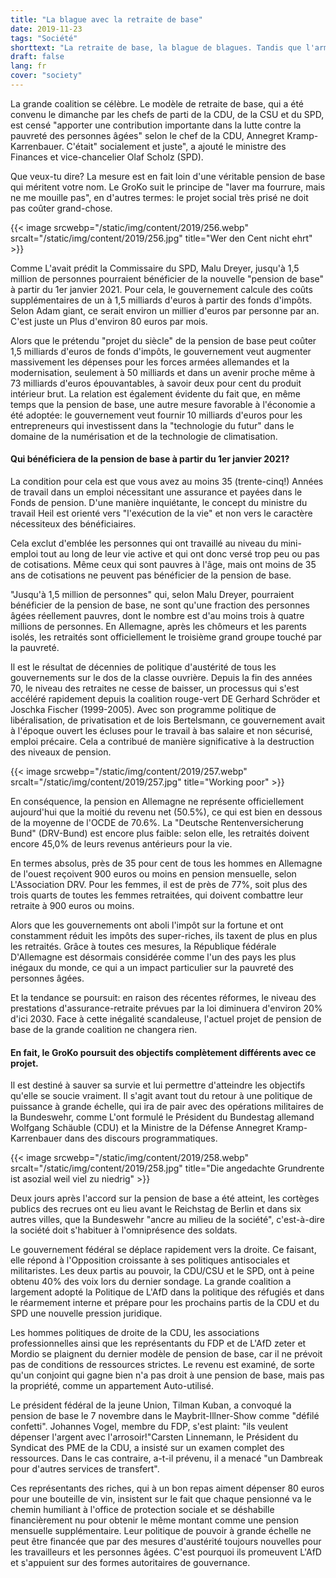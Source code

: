```yaml
---
title: "La blague avec la retraite de base"
date: 2019-11-23
tags: "Société"
shorttext: "La retraite de base, la blague de blagues. Tandis que l'armée est gonflée, la police devient plus de services secrets, volant l'économie, célébrant certains tandis que d'autres traînent autour."
draft: false
lang: fr
cover: "society"
---
```


La grande coalition se célèbre. Le modèle de retraite de base, qui a été convenu le dimanche par les chefs de parti de la CDU, de la CSU et du SPD, est censé "apporter une contribution importante dans la lutte contre la pauvreté des personnes âgées" selon le chef de la CDU, Annegret Kramp-Karrenbauer. C'était" socialement et juste", a ajouté le ministre des Finances et vice-chancelier Olaf Scholz (SPD).

Que veux-tu dire? La mesure est en fait loin d'une véritable pension de base qui méritent votre nom. Le GroKo suit le principe de "laver ma fourrure, mais ne me mouille pas", en d'autres termes: le projet social très prisé ne doit pas coûter grand-chose.

{{< image srcwebp="/static/img/content/2019/256.webp" srcalt="/static/img/content/2019/256.jpg" title="Wer den Cent nicht ehrt" >}}

Comme L'avait prédit la Commissaire du SPD, Malu Dreyer, jusqu'à 1,5 million de personnes pourraient bénéficier de la nouvelle "pension de base" à partir du 1er janvier 2021.  Pour cela, le gouvernement calcule des coûts supplémentaires de un à 1,5 milliards d'euros à partir des fonds d'impôts. Selon Adam giant, ce serait environ un millier d'euros par personne par an. C'est juste un Plus d'environ 80 euros par mois.

Alors que le prétendu "projet du siècle" de la pension de base peut coûter 1,5 milliards d'euros de fonds d'impôts, le gouvernement veut augmenter massivement les dépenses pour les forces armées allemandes et la modernisation, seulement à 50 milliards et dans un avenir proche même à 73 milliards d'euros épouvantables, à savoir deux pour cent du produit intérieur brut. La relation est également évidente du fait que, en même temps que la pension de base, une autre mesure favorable à l'économie a été adoptée: le gouvernement veut fournir 10 milliards d'euros pour les entrepreneurs qui investissent dans la "technologie du futur" dans le domaine de la numérisation et de la technologie de climatisation.

#### Qui bénéficiera de la pension de base à partir du 1er janvier 2021?

La condition pour cela est que vous avez au moins 35 (trente-cinq!) Années de travail dans un emploi nécessitant une assurance et payées dans le Fonds de pension. D'une manière inquiétante, le concept du ministre du travail Heil est orienté vers "l'exécution de la vie" et non vers le caractère nécessiteux des bénéficiaires.

Cela exclut d'emblée les personnes qui ont travaillé au niveau du mini-emploi tout au long de leur vie active et qui ont donc versé trop peu ou pas de cotisations. Même ceux qui sont pauvres à l'âge, mais ont moins de 35 ans de cotisations ne peuvent pas bénéficier de la pension de base.

"Jusqu'à 1,5 million de personnes" qui, selon Malu Dreyer, pourraient bénéficier de la pension de base, ne sont qu'une fraction des personnes âgées réellement pauvres, dont le nombre est d'au moins trois à quatre millions de personnes. En Allemagne, après les chômeurs et les parents isolés, les retraités sont officiellement le troisième grand groupe touché par la pauvreté.

Il est le résultat de décennies de politique d'austérité de tous les gouvernements sur le dos de la classe ouvrière. Depuis la fin des années 70, le niveau des retraites ne cesse de baisser, un processus qui s'est accéléré rapidement depuis la coalition rouge-vert DE Gerhard Schröder et Joschka Fischer (1999-2005). Avec son programme politique de libéralisation, de privatisation et de lois Bertelsmann, ce gouvernement avait à l'époque ouvert les écluses pour le travail à bas salaire et non sécurisé, emploi précaire. Cela a contribué de manière significative à la destruction des niveaux de pension.

{{< image srcwebp="/static/img/content/2019/257.webp" srcalt="/static/img/content/2019/257.jpg" title="Working poor" >}}

En conséquence, la pension en Allemagne ne représente officiellement aujourd'hui que la moitié du revenu net (50.5%), ce qui est bien en dessous de la moyenne de l'OCDE de 70.6%. La "Deutsche Rentenversicherung Bund" (DRV-Bund) est encore plus faible: selon elle, les retraités doivent encore 45,0% de leurs revenus antérieurs pour la vie.

En termes absolus, près de 35 pour cent de tous les hommes en Allemagne de l'ouest reçoivent 900 euros ou moins en pension mensuelle, selon L'Association DRV. Pour les femmes, il est de près de 77%, soit plus des trois quarts de toutes les femmes retraitées, qui doivent combattre leur retraite à 900 euros ou moins.

Alors que les gouvernements ont aboli l'impôt sur la fortune et ont constamment réduit les impôts des super-riches, ils taxent de plus en plus les retraités. Grâce à toutes ces mesures, la République fédérale D'Allemagne est désormais considérée comme l'un des pays les plus inégaux du monde, ce qui a un impact particulier sur la pauvreté des personnes âgées.

Et la tendance se poursuit: en raison des récentes réformes, le niveau des prestations d'assurance-retraite prévues par la loi diminuera d'environ 20% d'ici 2030. Face à cette inégalité scandaleuse, l'actuel projet de pension de base de la grande coalition ne changera rien.

#### En fait, le GroKo poursuit des objectifs complètement différents avec ce projet.

Il est destiné à sauver sa survie et lui permettre d'atteindre les objectifs qu'elle se soucie vraiment. Il s'agit avant tout du retour à une politique de puissance à grande échelle, qui ira de pair avec des opérations militaires de la Bundeswehr, comme L'ont formulé le Président du Bundestag allemand Wolfgang Schäuble (CDU) et la Ministre de la Défense Annegret Kramp-Karrenbauer dans des discours programmatiques.

{{< image srcwebp="/static/img/content/2019/258.webp" srcalt="/static/img/content/2019/258.jpg" title="Die angedachte Grundrente ist asozial weil viel zu niedrig" >}}

Deux jours après l'accord sur la pension de base a été atteint, les cortèges publics des recrues ont eu lieu avant le Reichstag de Berlin et dans six autres villes, que la Bundeswehr "ancre au milieu de la société", c'est-à-dire la société doit s'habituer à l'omniprésence des soldats.

Le gouvernement fédéral se déplace rapidement vers la droite. Ce faisant, elle répond à l'Opposition croissante à ses politiques antisociales et militaristes. Les deux partis au pouvoir, la CDU/CSU et le SPD, ont à peine obtenu 40% des voix lors du dernier sondage. La grande coalition a largement adopté la Politique de L'AfD dans la politique des réfugiés et dans le réarmement interne et prépare pour les prochains partis de la CDU et du SPD une nouvelle pression juridique.

Les hommes politiques de droite de la CDU, les associations professionnelles ainsi que les représentants du FDP et de L'AfD zeter et Mordio se plaignent du dernier modèle de pension de base, car il ne prévoit pas de conditions de ressources strictes. Le revenu est examiné, de sorte qu'un conjoint qui gagne bien n'a pas droit à une pension de base, mais pas la propriété, comme un appartement Auto-utilisé.

Le président fédéral de la jeune Union, Tilman Kuban, a convoqué la pension de base le 7 novembre dans le Maybrit-Illner-Show comme "défilé confetti". Johannes Vogel, membre du FDP, s'est plaint: "ils veulent dépenser l'argent avec l'arrosoir!"Carsten Linnemann, le Président du Syndicat des PME de la CDU, a insisté sur un examen complet des ressources. Dans le cas contraire, a-t-il prévenu, il a menacé "un Dambreak pour d'autres services de transfert".

Ces représentants des riches, qui à un bon repas aiment dépenser 80 euros pour une bouteille de vin, insistent sur le fait que chaque pensionné va le chemin humiliant à l'office de protection sociale et se déshabille financièrement nu pour obtenir le même montant comme une pension mensuelle supplémentaire. Leur politique de pouvoir à grande échelle ne peut être financée que par des mesures d'austérité toujours nouvelles pour les travailleurs et les personnes âgées. C'est pourquoi ils promeuvent L'AfD et s'appuient sur des formes autoritaires de gouvernance.
